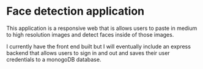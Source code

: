 # Face detection application

This application is a responsive web that is allows users to paste in medium to high resolution images and detect faces inside of those images.

I currently have the front end built but I will eventually include an express backend that allows users to sign in and out and saves their user credentials to a monogoDB database.